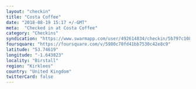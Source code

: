 ```yaml
---
layout: "checkin"
title: "Costa Coffee"
date: "2018-08-19 15:17 +/-GMT"
meta:  "Checked in at Costa Coffee"
category: "Checkins"
syndication: "https://www.swarmapp.com/user/492614834/checkin/5b797c10835c9a002c7a665c"
foursquare: "https://foursquare.com/v/5980c70fd41bb7530c42e8c9"
latitude: "53.74619"
longitude: "-1.643823"
locality: "Birstall"
region: "Kirklees"
country: "United Kingdom"
twitterCard: false
---
```


